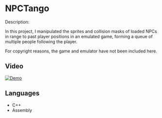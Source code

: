 # NPCTango

Description:

In this project, I manipulated the sprites and collision masks of loaded NPCs in range to past player positions in an emulated game, forming a queue of multiple people following the player.

For copyright reasons, the game and emulator have not been included here.

## Video

[![Demo](http://img.youtube.com/vi/Bgv21Ww3v7A/0.jpg)](http://www.youtube.com/watch?v=Bgv21Ww3v7A "Pokemon Tango")

## Languages

- C++
- Assembly
